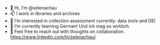 - 👋 Hi, I’m @selenachau
- 📫 I work in libraries and archives
- 👀 I’m interested in collection assessment currently: data tools and DEI
- 🌱 I’m currently learning German! Und ich mag es wirklich.
- 💞️ Feel free to reach out with thoughts on collaboration. https://www.linkedin.com/in/selenachau/
